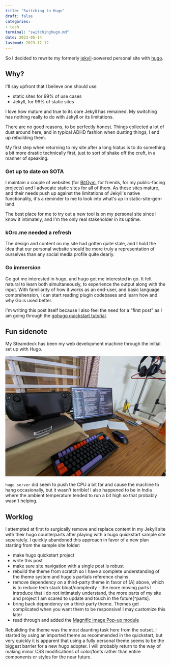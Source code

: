 ```yaml
---
title: "Switching to Hugo"
draft: false
categories:
- tech
terminal: "switchinghugo.md"
date: 2023-05-14
lastmod: 2023-12-12
---
```


So I decided to rewrite my formerly [jekyll](https://jekyllrb.com/)-powered personal site with [hugo](https://gohugo.io/).

## Why?

I'll say upfront that I believe one should use

- static sites for 99% of use cases
- Jekyll, for 99% of static sites

I love how mature and true to its core Jekyll has remained. My switching has nothing really to do with Jekyll or its limitations.

There are no good reasons, to be perfectly honest. Things collected a lot of dust around here, and in typical ADHD fashion when dusting things, I end up rebuilding them.

My first step when returning to my site after a long hiatus is to do something a bit more drastic technically first, just to sort of shake off the cruft, in a manner of speaking.

### Get up to date on SOTA

I maintain a couple of websites (for [BitGym](https://www.bitgym.com), for friends, for my public-facing projects) and I advocate static sites for all of them. As these sites mature, and their needs push up against the limitations of Jekyll's native functionality, it's a reminder to me to look into what's up in static-site-gen-land.

The best place for me to try out a new tool is on my personal site since I know it intimately, and I'm the only real stakeholder in its uptime.


### kOrc.me needed a refresh

The design and content on my site had gotten quite stale, and I hold the idea that our personal website should be more truly a representation of ourselves than any social media profile quite dearly.

### Go immersion

Go got me interested in hugo, and hugo got me interested in go. It felt natural to learn both simultaneously, to experience the output along with the input.  With familiarity of how it works as an end-user, and basic language comprehension, I can start reading plugin codebases and learn how and why Go is used better.

I'm writing this post itself because I also feel the need for a "first post" as I am going through the [gohugo quickstart tutorial](https://gohugo.io/getting-started/quick-start/).

## Fun sidenote

My Steamdeck has been my web development machine through the initial set up with Hugo. 

<div class="clearfix"></div>

![Coding with the steamdeck](images/deckdev.png#center)

<div class="clearfix"></div>

`hugo server` did seem to push the CPU a bit far and cause the machine to hang occasionally, but it wasn't terrible! I also happened to be in India where the ambient temperature tended to run a bit high so that probably wasn't helping.

## Worklog

I attempted at first to surgically remove and replace content in my Jekyll site with their hugo counterparts after playing with a hugo quickstart sample site separately. I quickly abandoned this approach in favor of a new plan starting from the sample site folder:
 - make hugo quickstart project
 - write this post
 - make sure site navigation with a single post is robust
 - rebuild the theme from scratch so I have a complete understanding of the theme system and hugo's partials reference chains
 - remove dependency on a third-party theme in favor of (A) above, which is to reduce tech stack bloat/complexity - the more moving parts I introduce that I do not intimately understand, the more parts of my site and project I am scared to update and touch in the future[^parts].
 - bring back dependency on a third-party theme. Themes get complicated when you want them to be responsive! I may customize this later
 - read through and added the [Magnific Image Pop-up module](https://gist.github.com/zjeaton/0cdd7e4bed9d292ab6f3d76b0369f16d)

Rebuilding the theme was the most daunting task here from the outset. I started by using an imported theme as recommended in the quickstart, but very quickly it is apparent that using a fully personal theme seems to be the biggest barrier for a new hugo adopter. I will probably return to the way of making minor CSS modifications of color/fonts rather than entire components or styles for the near future.